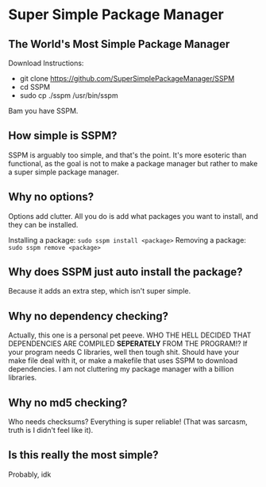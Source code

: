 # Super Simple Package Manager
## The World's Most Simple Package Manager
Download Instructions:
* git clone https://github.com/SuperSimplePackageManager/SSPM
* cd SSPM
* sudo cp ./sspm /usr/bin/sspm

Bam you have SSPM.

## How simple is SSPM? 
SSPM is arguably too simple, and that's the point.
It's more esoteric than functional, as the goal
is not to make a package manager but rather to make
a super simple package manager.

## Why no options?
Options add clutter. All you do is add what packages
you want to install, and they can be installed.

Installing a package: `sudo sspm install <package>`
Removing a package: `sudo sspm remove <package>`

## Why does SSPM just auto install the package?
Because it adds an extra step, which isn't super
simple.

## Why no dependency checking?
Actually, this one is a personal pet peeve. WHO THE
HELL DECIDED THAT DEPENDENCIES ARE COMPILED **SEPERATELY**
FROM THE PROGRAM!? If your program needs C libraries,
well then tough shit. Should have your make file deal
with it, or make a makefile that uses SSPM to download
dependencies. I am not cluttering my package manager
with a billion libraries. 

## Why no md5 checking?
Who needs checksums? Everything is super reliable!
(That was sarcasm, truth is I didn't feel like it).

## Is this really the most simple?
Probably, idk
